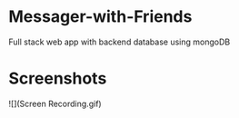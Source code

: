 # Messager-with-Friends
Full stack web app with backend database using mongoDB

# Screenshots
![](Screen Recording.gif)
